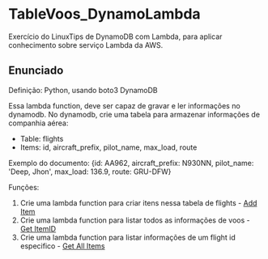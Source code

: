 # TableVoos_DynamoLambda
Exercício do LinuxTips de DynamoDB com Lambda, para aplicar conhecimento sobre serviço Lambda da AWS.

## Enunciado
Definição:
Python, usando boto3
DynamoDB

Essa lambda function, deve ser capaz de gravar e ler informações no dynamodb.
No dynamodb, crie uma tabela para armazenar informações de companhia aérea:

* Table: flights
* Items: id, aircraft_prefix, pilot_name, max_load, route

Exemplo do documento:
{id: AA962, aircraft_prefix: N930NN, pilot_name: 'Deep, Jhon', max_load: 136.9, route: GRU-DFW}

Funções: 
1. Crie uma lambda function para criar itens nessa tabela de flights - [Add Item](https://github.com/LeticiaVitoriaa/TableVoo_LambdaDynamoDB/blob/main/AddItemFlights.py)
2. Crie uma lambda function para listar todos as informações de voos - [Get ItemID](https://github.com/LeticiaVitoriaa/TableVoo_LambdaDynamoDB/blob/main/GetItemIDFlights.py)
3. Crie uma lambda function para listar informações de um flight id especifico - [Get All Items](https://github.com/LeticiaVitoriaa/TableVoo_LambdaDynamoDB/blob/main/GetAllItemsFlights.py)

